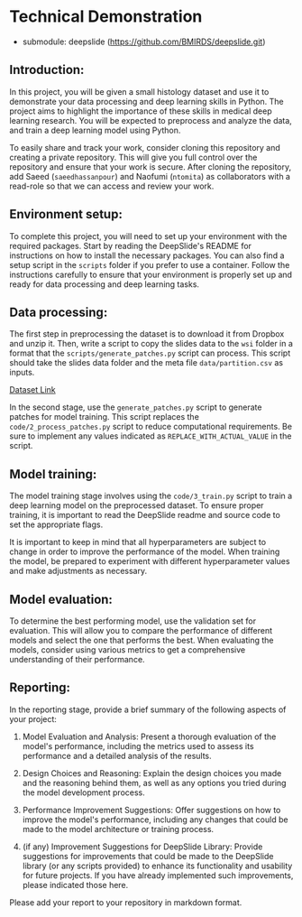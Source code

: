 # Technical Demonstration 

- submodule: deepslide (https://github.com/BMIRDS/deepslide.git)

## Introduction:

In this project, you will be given a small histology dataset and use it to demonstrate your data processing and deep learning skills in Python. The project aims to highlight the importance of these skills in medical deep learning research. You will be expected to preprocess and analyze the data, and train a deep learning model using Python.

To easily share and track your work, consider cloning this repository and creating a private repository. This will give you full control over the repository and ensure that your work is secure. After cloning the repository, add Saeed (`saeedhassanpour`) and Naofumi (`ntomita`) as collaborators with a read-role so that we can access and review your work. 

## Environment setup:

To complete this project, you will need to set up your environment with the required packages. Start by reading the DeepSlide's README for instructions on how to install the necessary packages. You can also find a setup script in the `scripts` folder if you prefer to use a container. Follow the instructions carefully to ensure that your environment is properly set up and ready for data processing and deep learning tasks.

## Data processing: 

The first step in preprocessing the dataset is to download it from Dropbox and unzip it. Then, write a script to copy the slides data to the `wsi` folder in a format that the `scripts/generate_patches.py` script can process. This script should take the slides data folder and the meta file `data/partition.csv` as inputs.

[Dataset Link](https://www.dropbox.com/s/lpojnw7h0tz9pjc/tcga_renal_small.zip)

In the second stage, use the `generate_patches.py` script to generate patches for model training. This script replaces the `code/2_process_patches.py` script to reduce computational requirements. Be sure to implement any values indicated as `REPLACE_WITH_ACTUAL_VALUE` in the script.

## Model training: 

The model training stage involves using the `code/3_train.py` script to train a deep learning model on the preprocessed dataset. To ensure proper training, it is important to read the DeepSlide readme and source code to set the appropriate flags.

It is important to keep in mind that all hyperparameters are subject to change in order to improve the performance of the model. When training the model, be prepared to experiment with different hyperparameter values and make adjustments as necessary. 

## Model evaluation: 

To determine the best performing model, use the validation set for evaluation. This will allow you to compare the performance of different models and select the one that performs the best. When evaluating the models, consider using various metrics to get a comprehensive understanding of their performance.

## Reporting: 

In the reporting stage, provide a brief summary of the following aspects of your project:

1. Model Evaluation and Analysis: Present a thorough evaluation of the model's performance, including the metrics used to assess its performance and a detailed analysis of the results.

2. Design Choices and Reasoning: Explain the design choices you made and the reasoning behind them, as well as any options you tried during the model development process.

3. Performance Improvement Suggestions: Offer suggestions on how to improve the model's performance, including any changes that could be made to the model architecture or training process.

4. (if any) Improvement Suggestions for DeepSlide Library: Provide suggestions for improvements that could be made to the DeepSlide library (or any scripts provided) to enhance its functionality and usability for future projects. If you have already implemented such improvements, please indicated those here.

Please add your report to your repository in markdown format.

